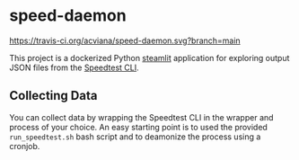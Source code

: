 # speed-daemon

https://travis-ci.org/acviana/speed-daemon.svg?branch=main

This project is a dockerized Python [steamlit](https://www.streamlit.io/) application for exploring output JSON files from the [Speedtest CLI](https://www.speedtest.net/apps/cli).

## Collecting Data

You can collect data by wrapping the Speedtest CLI in the wrapper and process of your choice. An easy starting point is to used the provided `run_speedtest.sh` bash script and to deamonize the process using a cronjob.
